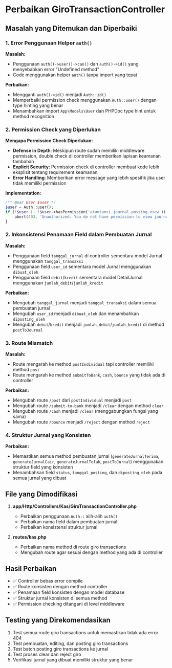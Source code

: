 # Perbaikan GiroTransactionController

## Masalah yang Ditemukan dan Diperbaiki

### 1. Error Penggunaan Helper `auth()`
**Masalah:** 
- Penggunaan `auth()->user()->can()` dan `auth()->id()` yang menyebabkan error "Undefined method"
- Code menggunakan helper `auth()` tanpa import yang tepat

**Perbaikan:**
- Mengganti `auth()->id()` menjadi `Auth::id()` 
- Memperbaiki permission check menggunakan `Auth::user()` dengan type hinting yang benar
- Menambahkan import `App\Models\User` dan PHPDoc type hint untuk method recognition

### 2. Permission Check yang Diperlukan
**Mengapa Permission Check Diperlukan:**
- **Defense in Depth**: Meskipun route sudah memiliki middleware permission, double check di controller memberikan lapisan keamanan tambahan
- **Explicit Security**: Permission check di controller membuat kode lebih eksplisit tentang requirement keamanan
- **Error Handling**: Memberikan error message yang lebih spesifik jika user tidak memiliki permission

**Implementation:**
```php
/** @var User $user */
$user = Auth::user();
if (!$user || !$user->hasPermission('akuntansi.journal-posting.view')) {
    abort(403, 'Unauthorized. You do not have permission to view journal posting.');
}
```

### 2. Inkonsistensi Penamaan Field dalam Pembuatan Jurnal
**Masalah:**
- Penggunaan field `tanggal_jurnal` di controller sementara model Jurnal menggunakan `tanggal_transaksi`
- Penggunaan field `user_id` sementara model Jurnal menggunakan `dibuat_oleh`
- Penggunaan field `debit`/`kredit` sementara model DetailJurnal menggunakan `jumlah_debit`/`jumlah_kredit`

**Perbaikan:**
- Mengubah `tanggal_jurnal` menjadi `tanggal_transaksi` dalam semua pembuatan jurnal
- Mengubah `user_id` menjadi `dibuat_oleh` dan menambahkan `diposting_oleh`
- Mengubah `debit`/`kredit` menjadi `jumlah_debit`/`jumlah_kredit` di method `postToJournal`

### 3. Route Mismatch
**Masalah:**
- Route mengarah ke method `postIndividual` tapi controller memiliki method `post`
- Route mengarah ke method `submitToBank`, `cash`, `bounce` yang tidak ada di controller

**Perbaikan:**
- Mengubah route `/post` dari `postIndividual` menjadi `post`
- Mengubah route `/submit-to-bank` menjadi `/clear` dengan method `clear`
- Mengubah route `/cash` menjadi `/clear` (menggabungkan fungsi yang sama)
- Mengubah route `/bounce` menjadi `/reject` dengan method `reject`

### 4. Struktur Jurnal yang Konsisten
**Perbaikan:**
- Memastikan semua method pembuatan jurnal (`generateJurnalTerima`, `generateJurnalCair`, `generateJurnalTolak`, `postToJurnal`) menggunakan struktur field yang konsisten
- Menambahkan field `status`, `tanggal_posting`, dan `diposting_oleh` pada semua jurnal yang dibuat

## File yang Dimodifikasi

1. **app/Http/Controllers/Kas/GiroTransactionController.php**
   - Perbaikan penggunaan `Auth::` alih-alih `auth()`
   - Perbaikan nama field dalam pembuatan jurnal
   - Perbaikan konsistensi struktur jurnal

2. **routes/kas.php**
   - Perbaikan nama method di route giro transactions
   - Mengubah route agar sesuai dengan method yang ada di controller

## Hasil Perbaikan

- ✅ Controller bebas error compile
- ✅ Route konsisten dengan method controller
- ✅ Penamaan field konsisten dengan model database
- ✅ Struktur jurnal konsisten di semua method
- ✅ Permission checking ditangani di level middleware

## Testing yang Direkomendasikan

1. Test semua route giro transactions untuk memastikan tidak ada error 404
2. Test pembuatan, editing, dan posting giro transactions
3. Test batch posting giro transactions ke jurnal
4. Test proses clear dan reject giro
5. Verifikasi jurnal yang dibuat memiliki struktur yang benar
